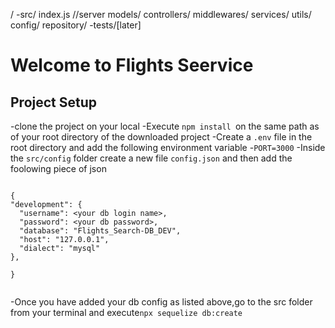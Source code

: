 /
  -src/
    index.js //server
    models/
    controllers/
    middlewares/
    services/
    utils/
    config/
    repository/
  -tests/[later]

  # Welcome to Flights Seervice

  ## Project Setup
  -clone the project on your local
  -Execute `npm install `on the same path as of your root directory of the downloaded project
  -Create a `.env` file in the root directory and add the following environment variable
  -`PORT=3000`
  -Inside the `src/config` folder create a new file `config.json` and then add the foolowing piece of json

  ```
  
  {
  "development": {
    "username": <your db login name>,
    "password": <your db password>,
    "database": "Flights_Search-DB_DEV",
    "host": "127.0.0.1",
    "dialect": "mysql"
  },
 
}

  
  ```
  -Once you have added your db config as listed above,go to the src folder from your terminal and execute`npx sequelize db:create`
  
  ```


